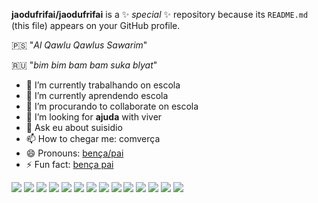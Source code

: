 
**jaodufrifai/jaodufrifai** is a ✨ _special_ ✨ repository because its `README.md` (this file) appears on your GitHub profile.
 
 🇵🇸 "*Al Qawlu Qawlus Sawarim*"

 🇷🇺 "*bim bim bam bam suka blyat*"

- 🔭 I’m currently trabalhando on escola 
- 🌱 I’m currently aprendendo escola
- 👯 I’m procurando to collaborate on escola
- 🤔 I’m looking for **ajuda** with viver
- 💬 Ask eu about suisidio
- 📫 How to chegar me: comverça
- 😄 Pronouns: [bença/pai](https://encrypted-tbn0.gstatic.com/images?q=tbn:ANd9GcSUxUvBHsa0Dprz2urn-mCrkvMPyrorXjL9LGoNNWs&s)
- ⚡ Fun fact: [bença pai](https://encrypted-tbn0.gstatic.com/images?q=tbn:ANd9GcSUxUvBHsa0Dprz2urn-mCrkvMPyrorXjL9LGoNNWs&s)

![](https://encrypted-tbn0.gstatic.com/images?q=tbn:ANd9GcSUxUvBHsa0Dprz2urn-mCrkvMPyrorXjL9LGoNNWs&s) ![](https://encrypted-tbn0.gstatic.com/images?q=tbn:ANd9GcSUxUvBHsa0Dprz2urn-mCrkvMPyrorXjL9LGoNNWs&s) ![](https://encrypted-tbn0.gstatic.com/images?q=tbn:ANd9GcSUxUvBHsa0Dprz2urn-mCrkvMPyrorXjL9LGoNNWs&s) ![](https://encrypted-tbn0.gstatic.com/images?q=tbn:ANd9GcSUxUvBHsa0Dprz2urn-mCrkvMPyrorXjL9LGoNNWs&s) ![](https://encrypted-tbn0.gstatic.com/images?q=tbn:ANd9GcSUxUvBHsa0Dprz2urn-mCrkvMPyrorXjL9LGoNNWs&s) ![](https://encrypted-tbn0.gstatic.com/images?q=tbn:ANd9GcSUxUvBHsa0Dprz2urn-mCrkvMPyrorXjL9LGoNNWs&s)
![](https://encrypted-tbn0.gstatic.com/images?q=tbn:ANd9GcSUxUvBHsa0Dprz2urn-mCrkvMPyrorXjL9LGoNNWs&s) ![](https://encrypted-tbn0.gstatic.com/images?q=tbn:ANd9GcSUxUvBHsa0Dprz2urn-mCrkvMPyrorXjL9LGoNNWs&s) ![](https://encrypted-tbn0.gstatic.com/images?q=tbn:ANd9GcSUxUvBHsa0Dprz2urn-mCrkvMPyrorXjL9LGoNNWs&s) ![](https://encrypted-tbn0.gstatic.com/images?q=tbn:ANd9GcSUxUvBHsa0Dprz2urn-mCrkvMPyrorXjL9LGoNNWs&s) ![](https://encrypted-tbn0.gstatic.com/images?q=tbn:ANd9GcSUxUvBHsa0Dprz2urn-mCrkvMPyrorXjL9LGoNNWs&s) ![](https://encrypted-tbn0.gstatic.com/images?q=tbn:ANd9GcSUxUvBHsa0Dprz2urn-mCrkvMPyrorXjL9LGoNNWs&s) ![](https://encrypted-tbn0.gstatic.com/images?q=tbn:ANd9GcSUxUvBHsa0Dprz2urn-mCrkvMPyrorXjL9LGoNNWs&s) ![](https://encrypted-tbn0.gstatic.com/images?q=tbn:ANd9GcSUxUvBHsa0Dprz2urn-mCrkvMPyrorXjL9LGoNNWs&s)
